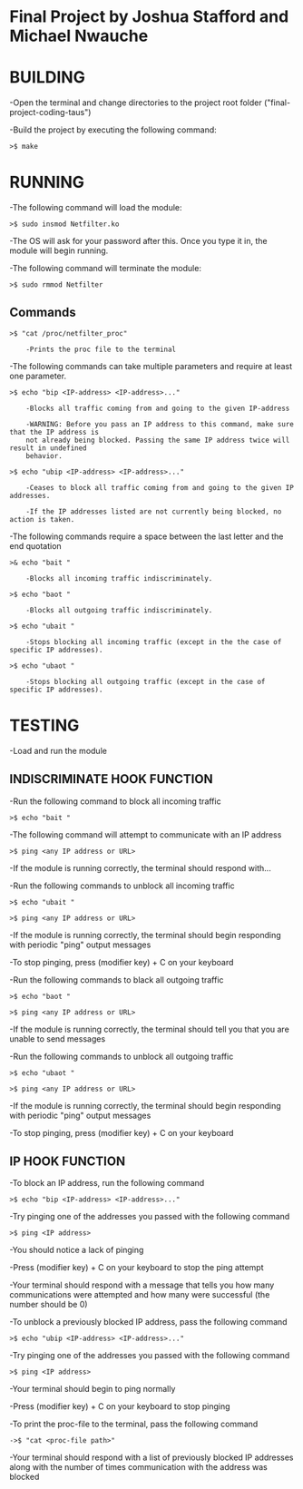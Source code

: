 Final Project by Joshua Stafford and Michael Nwauche
=================================
BUILDING
=================================

-Open the terminal and change directories to the project root folder ("final-project-coding-taus")

-Build the project by executing the following command:

	>$ make
	
RUNNING
=================================

-The following command will load the module:

	>$ sudo insmod Netfilter.ko
	
-The OS will ask for your password after this. Once you type it in, the module will begin running.

-The following command will terminate the module:

	>$ sudo rmmod Netfilter
	
Commands
--------

	>$ "cat /proc/netfilter_proc"
	
		-Prints the proc file to the terminal

-The following commands can take multiple parameters and require at least one parameter.

	>$ echo "bip <IP-address> <IP-address>..."
		
		-Blocks all traffic coming from and going to the given IP-address
		
		-WARNING: Before you pass an IP address to this command, make sure that the IP address is
		not already being blocked. Passing the same IP address twice will result in undefined
		behavior.
		
	>$ echo "ubip <IP-address> <IP-address>..."
	
		-Ceases to block all traffic coming from and going to the given IP addresses.
		
		-If the IP addresses listed are not currently being blocked, no action is taken.
		
-The following commands require a space between the last letter and the end quotation
		
	>& echo "bait " 			
	
		-Blocks all incoming traffic indiscriminately.
		
	>$ echo "baot "
	
		-Blocks all outgoing traffic indiscriminately.
		
	>$ echo "ubait "
	
		-Stops blocking all incoming traffic (except in the the case of specific IP addresses).
		
	>$ echo "ubaot "
	
		-Stops blocking all outgoing traffic (except in the case of specific IP addresses).
		

TESTING
=================================

-Load and run the module


INDISCRIMINATE HOOK FUNCTION
----------------------------

-Run the following command to block all incoming traffic

	>$ echo "bait "
	
-The following command will attempt to communicate with an IP address

	>$ ping <any IP address or URL>
	
-If the module is running correctly, the terminal should respond with...

-Run the following commands to unblock all incoming traffic

	>$ echo "ubait "
	
	>$ ping <any IP address or URL>
	
-If the module is running correctly, the terminal should begin responding with periodic
"ping" output messages

-To stop pinging, press (modifier key) + C on your keyboard

-Run the following commands to black all outgoing traffic

	>$ echo "baot "
	
	>$ ping <any IP address or URL>
	
-If the module is running correctly, the terminal should tell you that you are unable to 
send messages

-Run the following commands to unblock all outgoing traffic

	>$ echo "ubaot "
	
	>$ ping <any IP address or URL>
	
-If the module is running correctly, the terminal should begin responding with periodic
"ping" output messages

-To stop pinging, press (modifier key) + C on your keyboard


IP HOOK FUNCTION
--------------------

-To block an IP address, run the following command

	>$ echo "bip <IP-address> <IP-address>..."
		
-Try pinging one of the addresses you passed with the following command

	>$ ping <IP address>
	
-You should notice a lack of pinging

-Press (modifier key) + C on your keyboard to stop the ping attempt

-Your terminal should respond with a message that tells you how many communications were
attempted and how many were successful (the number should be 0)

-To unblock a previously blocked IP address, pass the following command
		
	>$ echo "ubip <IP-address> <IP-address>..."
	
-Try pinging one of the addresses you passed with the following command

	>$ ping <IP address>
	
-Your terminal should begin to ping normally

-Press (modifier key) + C on your keyboard to stop pinging

-To print the proc-file to the terminal, pass the following command
	
	->$ "cat <proc-file path>"
	
-Your terminal should respond with a list of previously blocked IP addresses along with the number
of times communication with the address was blocked

